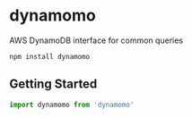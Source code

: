# dynamomo 

AWS DynamoDB interface for common queries

```
npm install dynamomo 
```


## Getting Started

```js
import dynamomo from 'dynamomo'

```


